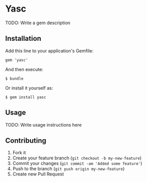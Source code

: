 # Yasc

TODO: Write a gem description

## Installation

Add this line to your application's Gemfile:

    gem 'yasc'

And then execute:

    $ bundle

Or install it yourself as:

    $ gem install yasc

## Usage

TODO: Write usage instructions here

## Contributing

1. Fork it
2. Create your feature branch (`git checkout -b my-new-feature`)
3. Commit your changes (`git commit -am 'Added some feature'`)
4. Push to the branch (`git push origin my-new-feature`)
5. Create new Pull Request
